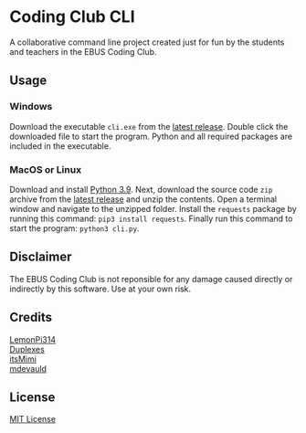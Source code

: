 # Coding Club CLI
A collaborative command line project created just for fun by the students and teachers in the EBUS Coding Club.
## Usage
### Windows
Download the executable `cli.exe` from the [latest release](https://github.com/EBUS-Coding-Club/coding-club-cli/releases/latest). Double click the downloaded file to start the program. Python and all required packages are included in the executable.
### MacOS or Linux
Download and install [Python 3.9](https://www.python.org/downloads/). Next, download the source code `zip` archive from the [latest release](https://github.com/EBUS-Coding-Club/coding-club-cli/releases/latest) and unzip the contents. Open a terminal window and navigate to the unzipped folder. Install the `requests` package by running this command: `pip3 install requests`. Finally run this command to start the program: `python3 cli.py`.
## Disclaimer
The EBUS Coding Club is not reponsible for any damage caused directly or indirectly by this software. Use at your own risk.
## Credits
[LemonPi314](https://github.com/LemonPi314)  
[Duplexes](https://github.com/Duplexes)  
[itsMimi](https://github.com/itsMimi)  
[mdevauld](https://github.com/mdevauld)
## License
[MIT License](https://choosealicense.com/licenses/mit/)
